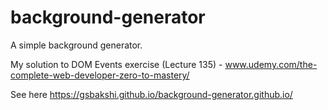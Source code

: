 # background-generator
A simple background generator.

My solution to DOM Events exercise (Lecture 135) - www.udemy.com/the-complete-web-developer-zero-to-mastery/

See here https://gsbakshi.github.io/background-generator.github.io/
